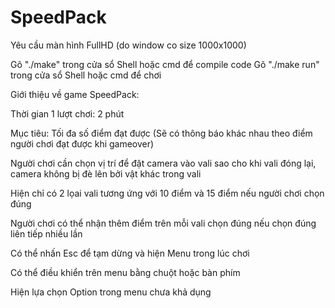 # SpeedPack
Yêu cầu màn hình FullHD (do window co size 1000x1000)

Gõ "./make" trong cửa sổ Shell hoặc cmd để compile code
Gõ "./make run" trong cửa sổ Shell hoặc cmd để chơi

Giới thiệu về game SpeedPack:

Thời gian 1 lượt chơi: 2 phút

Mục tiêu: Tối đa số điểm đạt được (Sẽ có thông báo khác nhau theo điểm người chơi đạt được khi gameover)
					
Người chơi cần chọn vị trí để đặt camera vào vali sao cho khi vali đóng lại, camera không bị đè lên bởi vật khác trong vali

Hiện chỉ có 2 lọai vali tương ứng với 10 điểm và 15 điểm nếu người chơi chọn đúng

Người chơi có thể nhận thêm điểm trên mỗi vali chọn đúng nếu chọn đúng liên tiếp nhiều lần

Có thể nhấn Esc để tạm dừng và hiện Menu trong lúc chơi

Có thể điều khiển trên menu bằng chuột hoặc bàn phím

Hiện lựa chọn Option trong menu chưa khả dụng 
